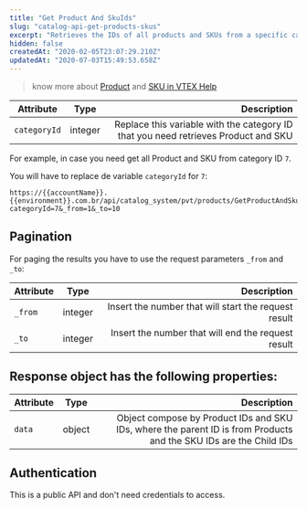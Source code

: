 ```yaml
---
title: "Get Product And SkuIds"
slug: "catalog-api-get-products-skus"
excerpt: "Retrieves the IDs of all products and SKUs from a specific category by this category's ID."
hidden: false
createdAt: "2020-02-05T23:07:29.210Z"
updatedAt: "2020-07-03T15:49:53.658Z"
---
```

> know more about [Product](https://help.vtex.com/en/search/Product) and [SKU in VTEX Help](https://help.vtex.com/en/search/SKU)



| Attribute    | Type        | Description |
| --------------- |:---------:| -------------------------------------------------------------------------------------------:|
| `categoryId` | integer | Replace this variable with the category ID that you need retrieves Product and SKU |



For example, in case you need get all Product and SKU from category ID `7`.

You will have to replace de variable `categoryId` for `7`:


```
https://{{accountName}}.{{environment}}.com.br/api/catalog_system/pvt/products/GetProductAndSkuIds?categoryId=7&_from=1&_to=10
```







## Pagination


For paging the results you have to use the request parameters `_from` and `_to`:


| Attribute    | Type        | Description |
| --------------- |:---------:| -------------------------------------------------------------------------------------------:|
| `_from` | integer | Insert the number that will start the request result |
| `_to` | integer |  Insert the number that will end the request result |






## Response object has the following properties:


| Attribute    | Type        | Description |
| --------------- |:---------:| -------------------------------------------------------------------------------------------:|
| `data` | object | Object compose by Product IDs and SKU IDs, where the parent ID is from Products and the SKU IDs are the Child IDs |


## Authentication

This is a public API and don't need credentials to access.